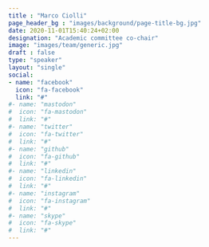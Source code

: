 ```yaml
---
title : "Marco Ciolli"
page_header_bg : "images/background/page-title-bg.jpg"
date: 2020-11-01T15:40:24+02:00
designation: "Academic committee co-chair"
image: "images/team/generic.jpg"
draft : false
type: "speaker"
layout: "single"
social:
- name: "facebook"
  icon: "fa-facebook"
  link: "#"
#- name: "mastodon"
#  icon: "fa-mastodon"
#  link: "#"
#- name: "twitter"
#  icon: "fa-twitter"
#  link: "#"
#- name: "github"
#  icon: "fa-github"
#  link: "#"
#- name: "linkedin"
#  icon: "fa-linkedin"
#  link: "#"
#- name: "instagram"
#  icon: "fa-instagram"
#  link: "#"
#- name: "skype"
#  icon: "fa-skype"
#  link: "#"
---
```


<add bio text or delete this placeholder>
